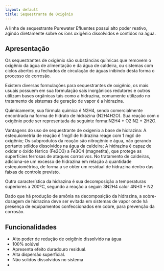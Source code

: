 ```yaml
---
layout: default
title: Sequestrante de Oxigênio
---
```


A linha de sequestrante Purewater Efluentes possui alto poder reativo, agindo diretamente sobre os íons oxigênio dissolvidos e contidos na água.

## Apresentação

Os sequestrantes de oxigênio são substâncias químicas que removem o oxigênio da água de
alimentação e da água de caldeira, ou sistemas com ciclos abertos ou fechados de circulação de águas inibindo desta forma o processo de corrosão.

Existem diversas formulações para sequestrantes de oxigênio, os mais usuais possuem em sua formulação sais inorgânicos redutores e outros utilizam bases orgânicas tais como a hidrazina, comumente utilizado no tratamento de sistemas de geração de
vapor é a hidrazina.

Quimicamente, sua fórmula química é N2H4, sendo comercialmente encontrada na forma de hidrato de hidrazina (N2H4H2O).
Sua reação com o oxigênio pode ser representada da seguinte forma:N2H4 + O2 N2 + 2H2O.

Vantagens do uso de sequestrante de oxigenio a base de hidrazina:
A estequiometria de reação é 1mg/l de hidrazina reage com 1 mg/l de oxigênio;
Os subprodutos da reação são nitrogênio e água, não gerando portanto sólidos dissolvidos na água da caldeira;
A hidrazina é capaz de oxidar o óxido férrico (Fe2O3) a Fe3O4 (magnetita), que protege as superfícies ferrosas de ataques corrosivos.
No tratamento de caldeiras, adiciona-se um excesso de hidrazina em relação à quantidade estequiométrica, de forma a se obter um residual de hidrazina dentro das faixas de controle previsto.

Outra característica da hidrazina é sua decomposição a temperaturas superiores a 200ºC,
segundo a reação a seguir: 3N2H4 calor 4NH3 + N2

Dado que há produção de amônia na decomposição da hidrazina, a sobre-dosagem de
hidrazina deve ser evitada em sistemas de vapor onde há presença de equipamentos
confeccionados em cobre, para prevenção da corrosão. 

## Funcionalidades

- Alto poder de redução de oxigênio dissolvido na água
- 100% solúvel
- Apresenta efeito duradouro residual.
- Alta dispersão superficial.
- Não solidos dissolvidos no sistema
-

